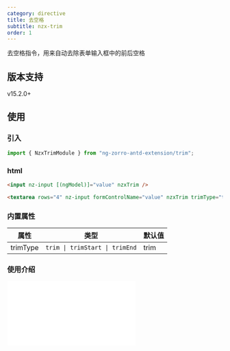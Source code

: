 ```yaml
---
category: directive
title: 去空格
subtitle: nzx-trim
order: 1
---
```


去空格指令，用来自动去除表单输入框中的前后空格

## 版本支持

<label type="success">v15.2.0+</label>

## 使用

### 引入

```ts
import { NzxTrimModule } from "ng-zorro-antd-extension/trim";
```

### html

```html
<input nz-input [(ngModel)]="value" nzxTrim />

<textarea rows="4" nz-input formControlName="value" nzxTrim trimType="trimEnd"></textarea>
```

### 内置属性

| 属性     | 类型                           | 默认值 |
| -------- | ------------------------------ | ------ |
| trimType | `trim \| trimStart \| trimEnd` | trim   |

### 使用介绍

<iframe src="//player.bilibili.com/player.html?aid=490987696&bvid=BV15N411W7wW&cid=1265460065&p=1&high_quality=1" scrolling="no" border="0" frameborder="no" framespacing="0" allowfullscreen="true"> </iframe>
